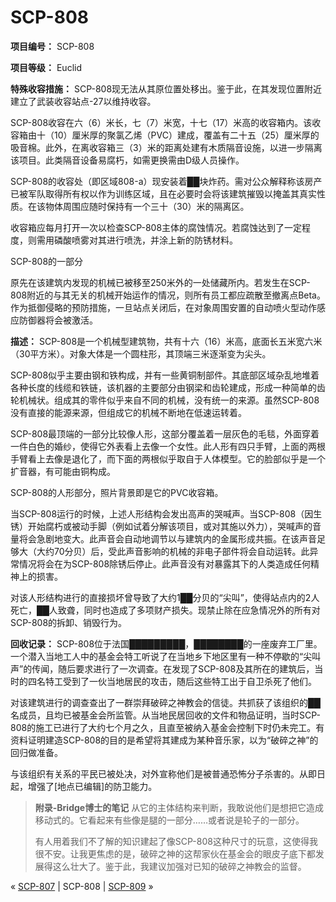 # SCP-808
                        


**项目编号：** SCP-808

**项目等级：** Euclid

**特殊收容措施：** SCP-808现无法从其原位置处移出。鉴于此，在其发现位置附近建立了武装收容站点-27以维持收容。

SCP-808收容在六（6）米长，七（7）米宽，十七（17）米高的收容箱内。该收容箱由十（10）厘米厚的聚氯乙烯（PVC）建成，覆盖有二十五（25）厘米厚的吸音棉。此外，在离收容箱三（3）米的距离处建有木质隔音设施，以进一步隔离该项目。此类隔音设备易腐朽，如需更换需由D级人员操作。

SCP-808的收容处（即区域808-a）现安装着██块炸药。需对公众解释称该房产已被军队取得所有权以作为训练区域，且在必要时会将该建筑摧毁以掩盖其真实性质。在该物体周围应随时保持有一个三十（30）米的隔离区。

收容箱应每月打开一次以检查SCP-808主体的腐蚀情况。若腐蚀达到了一定程度，则需用磷酸喷雾对其进行喷洗，并涂上新的防锈材料。



SCP-808的一部分



原先在该建筑内发现的机械已被移至250米外的一处储藏所内。若发生在SCP-808附近的与其无关的机械开始运作的情况，则所有员工都应疏散至撤离点Beta。作为抵御侵略的预防措施，一旦站点关闭后，在对象周围安置的自动喷火型动作感应防御器将会被激活。

**描述：** SCP-808是一个机械型建筑物，共有十六（16）米高，底面长五米宽六米（30平方米）。对象大体是一个圆柱形，其顶端三米逐渐变为尖头。

SCP-808似乎主要由钢和铁构成，并有一些黄铜制部件。其底部区域杂乱地堆着各种长度的线缆和铁链，该机器的主要部分由钢梁和齿轮建成，形成一种简单的齿轮机械状。组成其的零件似乎来自不同的机械，没有统一的来源。虽然SCP-808没有直接的能源来源，但组成它的机械不断地在低速运转着。

SCP-808最顶端的一部分比较像人形，这部分覆盖着一层灰色的毛毯，外面穿着一件白色的婚纱，使得它外表看上去像一个女性。此人形有四只手臂，上面的两根手臂看上去像是退化了，而下面的两根似乎取自于人体模型。它的脸部似乎是一个扩音器，有可能由铜构成。



SCP-808的人形部分，照片背景即是它的PVC收容箱。



当SCP-808运行的时候，上述人形结构会发出高声的哭喊声。当SCP-808（因生锈）开始腐朽或被动手脚（例如试着分解该项目，或对其施以外力），哭喊声的音量将会急剧地变大。此声音会自动地调节以与建筑内的金属形成共振。在该声音足够大（大约70分贝）后，受此声音影响的机械的非电子部件将会自动运转。此异常情况将会在为SCP-808除锈后停止。此声音没有对暴露其下的人类造成任何精神上的损害。

对该人形结构进行的直接损坏曾导致了大约1██分贝的“尖叫”，使得站点内的2人死亡，██人致聋，同时也造成了多项财产损失。现禁止除在应急情况外的所有对SCP-808的拆卸、销毁行为。

**回收记录：** SCP-808位于法国█████████，████████的一座废弃工厂里。一个潜入当地工人中的基金会特工听说了在当地乡下地区里有一种不停歇的“尖叫声”的传闻，随后要求进行了一次调查。在发现了SCP-808及其所在的建筑后，当时的四名特工受到了一伙当地居民的攻击，随后这些特工出于自卫杀死了他们。

对该建筑进行的调查查出了一群崇拜破碎之神教会的信徒。共抓获了该组织的██名成员，且均已被基金会所监管。从当地民居回收的文件和物品证明，当时SCP-808的施工已进行了大约七个月之久，且直至被纳入基金会控制下时仍未完工。有资料证明建造SCP-808的目的是希望将其建成为某种音乐家，以为“破碎之神”的回归做准备。

与该组织有关系的平民已被处决，对外宣称他们是被普通恐怖分子杀害的。从即日起，增强了[地点已编辑]的防卫能力。


> **附录-Bridge博士的笔记** 
从它的主体结构来判断，我敢说他们是想把它造成移动式的。它看起来有些像是腿的一部分……或者说是轮子的一部分。
> 
> 有人用着我们不了解的知识建起了像SCP-808这种尺寸的玩意，这使得我很不安。让我更焦虑的是，破碎之神的这帮家伙在基金会的眼皮子底下都发展得这么壮大了。鉴于此，我建议加强对已知的破碎之神教会的监督。
> 



« [SCP-807](/scp-807) | SCP-808 | [SCP-809](/scp-809) »





                    
